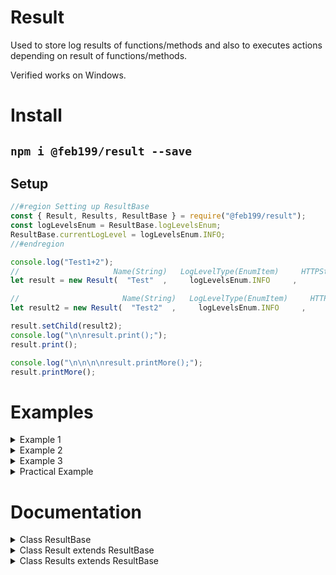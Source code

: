 # Result
Used to store log results of functions/methods and also to executes actions depending on result of functions/methods.

Verified works on Windows.

# Install
## `npm i @feb199/result --save`

## Setup
```js
//#region Setting up ResultBase
const { Result, Results, ResultBase } = require("@feb199/result");
const logLevelsEnum = ResultBase.logLevelsEnum;
ResultBase.currentLogLevel = logLevelsEnum.INFO;
//#endregion

console.log("Test1+2");
//                     Name(String)   LogLevelType(EnumItem)     HTTPStatusCode(Number)   action(Number)         Message(String)          value(Any)
let result = new Result(  "Test"  ,     logLevelsEnum.INFO     ,           200           ,       1       , "Test completed successfully", [0, 1, 7, 3]);

//                       Name(String)   LogLevelType(EnumItem)     HTTPStatusCode(Number)   action(Number)         Message(String)
let result2 = new Result(  "Test2"  ,     logLevelsEnum.INFO     ,           400           ,       0       , "Test2 failed: user error");

result.setChild(result2);
console.log("\n\nresult.print();");
result.print();

console.log("\n\n\n\nresult.printMore();");
result.printMore();
```

# Examples

<details><summary>Example 1</summary>

```js
console.log("\n\n\n\n\nTest3+4");


let result4 = new Result("Test4", logLevelsEnum.INFO, 200, 1, "Test4 completed successfully", [0, 1, 7, 3]);

result4.setParent(new Result("Test3", logLevelsEnum.INFO, 400, 0, "Test3 failed: user error"));

console.log("\n\nresult4.print();");
result4.print();

console.log("\n\n\n\nresult4.printMore();");
result4.printMore();

console.log("\n\n\n\nresult4.printMore(2);");
result4.printMore(2);
```
</details>

<details><summary>Example 2</summary>

```js
console.log("\n\n\n\n\nTest5+6+7+8");


let result5 = new Result("Test5", logLevelsEnum.INFO, 204, 1, "Test5 completed successfully")

result5.setChild(new Results("Test6", 200, 1, [
    new Result("Test7", logLevelsEnum.INFO, 400, 0, "Test7 failed: user error"),
    new Result("Test8", logLevelsEnum.INFO, 200, 1, "Test7 completed successfully", "Returned Text")
]));

console.log("\n\nresult5.print();");
result5.print();

console.log("\n\n\n\nresult5.printMore();");
result5.printMore();
```
</details>

<details><summary>Example 3</summary>

```js
console.log("\n\n\n\n\nTest9+10+testFunct*3");


function testFunct(testVar = null) {
    if(testVar === false) return new Result("Test10: testFunct", logLevelsEnum.WARN, 503, 0, "testVar is false");
    if(testVar === null) return new Result("Test10: testFunct", logLevelsEnum.WARN, 500, 0, "testVar is set to an incorrect value");
    return new Result("Test10: testFunct", logLevelsEnum.WARN, 200, 1, "testVar is set to a correct value");
}

let result9 = new Result("Test9", logLevelsEnum.INFO, 204, 1, "Test5 completed successfully")

let testFunctResults = [
    testFunct(),
    testFunct(false)
]
testFunctResults.push(testFunct(true));
result9.setChild(new Results("Test10", 204, 1, testFunctResults));


console.log("\n\nresult9.print();");
result9.print();

console.log("\n\n\n\nresult9.printMore();");
result9.printMore();
```
</details>

<details><summary>Practical Example</summary>

```js
console.log("\n\n\n\n\nPractical Example:");

var numOfDice = 2;
var total = null;

function setTotalVar(inputTotal) {
    inputTotal = Number(inputTotal);
    if(isNaN(inputTotal)) return new Result("Main: setTotal", logLevelsEnum.INFO, 400, 0, "Need a number");
    if(inputTotal < numOfDice || inputTotal > numOfDice * 6) return new Result("Main: setTotal", logLevelsEnum.INFO, 400, 0, "Cannot set less than numOfDice or set higher than possible (numOfDice * 6)");
    total = inputTotal;
    return new Result("Main: setTotal", logLevelsEnum.DEBUG, 204, 1, `Set 'total' to ${inputTotal}`);
}

function totalVarCallback(totalInput) {
    let result;
    result = setTotalVar(totalInput);

    if(result.action) {
        return result.setParent(new Result("Main - total - totalCallback", logLevelsEnum.DEBUG, 204, 1, "Main totalCallback success"));
    } else {
        return result.setParent(new Result("Main - total - totalCallback", logLevelsEnum.INFO, 400, 0, "Main totalCallback failed - believed to be client error"));
    }
}

let resultMain = new Result("Main", logLevelsEnum.INFO, 204, 1, "Main executed successfully");
resultMain.setChild(totalVarCallback(5));

ResultBase.currentLogLevel = logLevelsEnum.INFO;
console.log("\n\n\nResultBase.currentLogLevel = logLevelsEnum.INFO;\nresultMain.printMore();");
resultMain.printMore();

ResultBase.currentLogLevel = logLevelsEnum.TRACE;
console.log("\n\n\nResultBase.currentLogLevel = logLevelsEnum.TRACE;\nresultMain.printMore();");
resultMain.printMore();
```
</details>

# Documentation

<details><summary>Class ResultBase</summary>

## `.name, .type, .code, .action` Variable

Name of `this`<br>
`.name` (Variable)<br>
Type `String`

Type of `this`<br>
`.type` (Variable)<br>
Type `EnumItem`

Code of `this`<br>
`.code` (Variable)<br>
Type `Number`

Action of `this`<br>
`.action` (Variable)<br>
Type `Number`
<br><br><br>

## `.currentLogLevel, .logLevelsEnum` Static Variable

`(ResultBase)` = `ResultBase` or `Result` or `Results

(Static Variable) currentLogLevel of `ResultBase`<br>
`(ResultBase).currentLogLevel`<br>
Type `EnumItem`

(Static Variable) logLevelsEnum of `ResultBase`<br>
`(ResultBase).logLevelsEnum`<br>
Type `Enum`
<br><br><br>

## `isResult()` Method

Checks if provided result in an instance of ResultBase, dosent check if(type <= currentLogLevel)<br>
`isResult(result)` (Method)<br>
Param `result` = `ResultBase`<br>
Returns `Boolean`
<br><br><br>

## `.child, setChild(), clearChild()` (Getter, Method, Method)

Gets child of this result, dosent check if(type <= currentLogLevel)<br>
`.child` (Getter)<br>
Returns `ResultBase`

Sets child of `this` to param `result`, dosent check if(type <= currentLogLevel)<br>
`.setChild(result, skipParentAssign?)` (Method)<br>
Param `result` = `ResultBase`<br>
Param `skipParentAssign` = `Boolean?`<br>
Returns `ResultBase`

Clears child of `this`, dosent check if(type <= currentLogLevel)<br>
`.clearChild(childAllreadyCleared?)` (Method)<br>
Param `childAllreadyCleared` = `Boolean?`<br>
Returns `Boolean`
<br><br><br>

## `.parent, setParent(), clearParent()` (Getter, Method, Method)

Gets parent of this result, dosent check if(type <= currentLogLevel)<br>
`.parent` (Getter)<br>
Returns `ResultBase`

Sets parent of `this` to param `result`, dosent check if(type <= currentLogLevel)<br>
`.setParent(result, skipChildAssign?)` (Method)<br>
Param `result` = `ResultBase`<br>
Param `skipChildAssign` = `Boolean?`<br>
Returns `ResultBase`

Clears parent of `this`, dosent check if(type <= currentLogLevel)<br>
`.clearParent(parentAllreadyCleared?)` (Method)<br>
Param `parentAllreadyCleared` = `Boolean?`<br>
Returns `Boolean`
<br><br><br>

## `.firstParent, .lastChild` Getter

Gets first parent of this result's whole chain, dosent check if(type <= currentLogLevel)<br>
`.firstParent` (Getter)<br>
Returns `ResultBase`

Gets last child of this result's whole chain, dosent check if(type <= currentLogLevel)<br>
`.lastChild` (Getter)<br>
Returns `ResultBase`
<br><br><br>

## `.getAll()` Method

Gets a custom amount of results(type <= currentLogLevel)<br>
`.getAll(mode?, toIndex?, collapseMultiResults?, flattenMultiResults?)` (Method)<br>
Param `mode` = `Number?` - `0` = Get all from first parent to last child, `1` = Progress from last child to first parent.<br>
Param `toIndex` = `Number?`<br>
Param `collapseMultiResults` = `Boolean?`<br>
Param `flattenMultiResults` = `Boolean?`<br>
Returns `ResultBase`
<br><br><br>

## `.print(), .printMore()` Method

Prints this properties, dosent check if(type <= currentLogLevel)<br>
`.print(onlyName?)` (Method)<br>
Param `onlyName` = `String?`<br>
Returns `Boolean`

Print all results(type <= currentLogLevel)<br>
`.printMore(mode?, numToProgress?, collapseMultiResults?)` (Method)<br>
Param `mode` = `Number?` - `0` = Progress from current to last child, `1` = Progress from current to first parent, `2` = Progress from first parent to last child, `3` = Progress from last child to first parent.<br>
Param `numToProgress` = `Number?`<br>
Param `collapseMultiResults` = `Boolean?`<br>
Returns `Boolean`
<br><br><br>

## `.belowCurrentLogLevel()` Method

Checks whether or not (this.type is <= ResultBase.currentLogLevel)<br>
`.belowCurrentLogLevel()` (Method)<br>
Returns `Boolean`
<br><br><br>

## `.localEventHandler, .globalEventHandler` ((Getter, Setter), (Getter, Setter))

Get the eventEmmitter that handles events.<br>
(Emits: print(String), clear()), localEventHandler overrides static globalEventHandler.<br>
`.localEventHandler` (Getter)<br>
Returns `EventEmitter?`

Set the eventEmmitter that handles events.<br>
(Emits: print(String), clear()), localEventHandler overrides static globalEventHandler.<br>
`.localEventHandler = EventHandler` (Setter)<br>
Param `EventHandler` = `EventEmitter`<br>
Returns `Boolean`

<br>

Get the eventEmmitter that handles events.<br>
(Emits: print(String), clear()).<br>
`.globalEventHandler` (Getter)<br>
Returns `EventEmitter?`

Set the eventEmmitter that handles events.<br>
(Emits: print(String), clear()).<br>
`.globalEventHandler = EventHandler` (Setter)<br>
Param `EventHandler` = `EventEmitter`<br>
Returns `Boolean`
</details>

<details><summary>Class Result extends ResultBase</summary>

<br>(Everything `ResultBase` Class has `Result` Also has.)

## `.message, .value` Variable

Message of `this`<br>
`.message` (Variable)<br>
Type `String`

Value of `this`<br>
`.value` (Variable)<br>
Type `Any?`
</details>

<details><summary>Class Results extends ResultBase</summary>

<br>(Everything `ResultBase` Class has `Results` Also has.)

## `.results` Getter

Gets the events of `this`.<br>
`.results` (Getter)<br>
Returns `ResultBase[]`
</details>